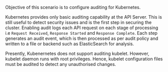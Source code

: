 Objective of this scenario is to configure auditing for Kubernetes.

Kubernetes provides only basic auditing capability at the API Server. This is still useful to detect security issues and is the first step in securing the cluster. Enabling audit logs each API request on each stage of processing i.e `Request Received`, `Response Started` and `Response Complete`. Each step generates an audit event, which is then processed as per audit policy and written to a file or backend such as ElasticSearch for  analysis.

Presently, Kubenernetes does not support auditing kubelet. However, kubelet daemon runs with root privileges. Hence, kubelet configuration files must be audited to detect any unauthorised changes.
